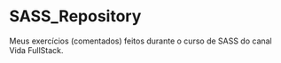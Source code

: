 # SASS_Repository

Meus exercícios (comentados) feitos durante o curso de SASS do canal Vida FullStack.